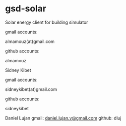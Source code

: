 gsd-solar
=========

Solar energy client for building simulator

gmail accounts:

almamouz(at)gmail.com

github accounts:

almamouz



Sidney Kibet

gmail accounts:

sidneykibet(at)gmail.com

github accounts:

sidneykibet


Daniel Lujan
gmail: daniel.lujan.v@gmail.com
github: dluj